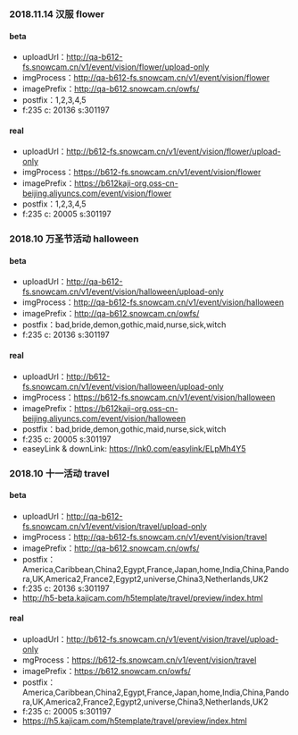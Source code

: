 ### 2018.11.14 汉服 flower

#### beta

* uploadUrl：http://qa-b612-fs.snowcam.cn/v1/event/vision/flower/upload-only
* imgProcess：http://qa-b612-fs.snowcam.cn/v1/event/vision/flower
* imagePrefix：http://qa-b612.snowcam.cn/owfs/
* postfix：1,2,3,4,5
* f:235  c: 20136  s:301197

#### real

* uploadUrl：http://b612-fs.snowcam.cn/v1/event/vision/flower/upload-only
* imgProcess：https://b612-fs.snowcam.cn/v1/event/vision/flower
* imagePrefix：https://b612kaji-org.oss-cn-beijing.aliyuncs.com/event/vision/flower
* postfix：1,2,3,4,5
* f:235  c: 20005  s:301197

### 2018.10 万圣节活动 halloween

#### beta

* uploadUrl：http://qa-b612-fs.snowcam.cn/v1/event/vision/halloween/upload-only
* imgProcess：http://qa-b612-fs.snowcam.cn/v1/event/vision/halloween
* imagePrefix：http://qa-b612.snowcam.cn/owfs/
* postfix：bad,bride,demon,gothic,maid,nurse,sick,witch
* f:235  c: 20136  s:301197

#### real

* uploadUrl：http://b612-fs.snowcam.cn/v1/event/vision/halloween/upload-only
* imgProcess：https://b612-fs.snowcam.cn/v1/event/vision/halloween
* imagePrefix：https://b612kaji-org.oss-cn-beijing.aliyuncs.com/event/vision/halloween
* postfix：bad,bride,demon,gothic,maid,nurse,sick,witch
* f:235  c: 20005  s:301197
* easeyLink & downLink: https://lnk0.com/easylink/ELpMh4Y5


### 2018.10 十一活动 travel

#### beta

* uploadUrl：http://qa-b612-fs.snowcam.cn/v1/event/vision/travel/upload-only
* imgProcess：http://qa-b612-fs.snowcam.cn/v1/event/vision/travel
* imagePrefix：http://qa-b612.snowcam.cn/owfs/
* postfix：America,Caribbean,China2,Egypt,France,Japan,home,India,China,Pandora,UK,America2,France2,Egypt2,universe,China3,Netherlands,UK2
* f:235  c: 20136  s:301197
* http://h5-beta.kajicam.com/h5template/travel/preview/index.html

#### real

* uploadUrl：http://b612-fs.snowcam.cn/v1/event/vision/travel/upload-only
* mgProcess：https://b612-fs.snowcam.cn/v1/event/vision/travel
* imagePrefix：https://b612.snowcam.cn/owfs/
* postfix：America,Caribbean,China2,Egypt,France,Japan,home,India,China,Pandora,UK,America2,France2,Egypt2,universe,China3,Netherlands,UK2
* f:235  c: 20005  s:301197
* https://h5.kajicam.com/h5template/travel/preview/index.html




